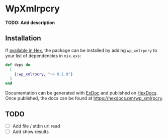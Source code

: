 # WpXmlrpcry

**TODO: Add description**

## Installation

If [available in Hex](https://hex.pm/docs/publish), the package can be installed
by adding `wp_xmlrpcry` to your list of dependencies in `mix.exs`:

```elixir
def deps do
  [
    {:wp_xmlrpcry, "~> 0.1.0"}
  ]
end
```

Documentation can be generated with [ExDoc](https://github.com/elixir-lang/ex_doc)
and published on [HexDocs](https://hexdocs.pm). Once published, the docs can
be found at <https://hexdocs.pm/wp_xmlrpcry>.

TODO
---

- [ ] Add file / stdin url read
- [ ] Add show results
